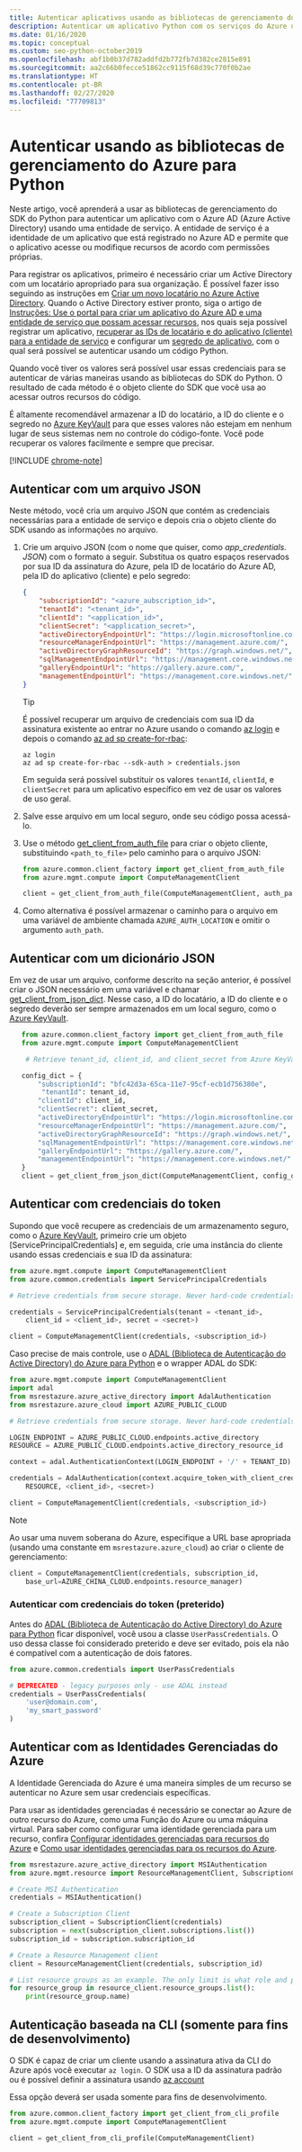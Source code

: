 ```yaml
---
title: Autenticar aplicativos usando as bibliotecas de gerenciamento do Azure para Python
description: Autenticar um aplicativo Python com os serviços do Azure usando as bibliotecas do SDK de gerenciamento do Azure
ms.date: 01/16/2020
ms.topic: conceptual
ms.custom: seo-python-october2019
ms.openlocfilehash: abf1b0b37d782addfd2b772fb7d382ce2815e891
ms.sourcegitcommit: aa2c66b0fecce51862cc9115f68d39c770f0b2ae
ms.translationtype: HT
ms.contentlocale: pt-BR
ms.lasthandoff: 02/27/2020
ms.locfileid: "77709813"
---
```

# <a name="authenticate-by-using-the-azure-management-libraries-for-python"></a>Autenticar usando as bibliotecas de gerenciamento do Azure para Python

Neste artigo, você aprenderá a usar as bibliotecas de gerenciamento do SDK do Python para autenticar um aplicativo com o Azure AD (Azure Active Directory) usando uma entidade de serviço. A entidade de serviço é a identidade de um aplicativo que está registrado no Azure AD e permite que o aplicativo acesse ou modifique recursos de acordo com permissões próprias.

Para registrar os aplicativos, primeiro é necessário criar um Active Directory com um locatário apropriado para sua organização. É possível fazer isso seguindo as instruções em [Criar um novo locatário no Azure Active Directory](/azure/active-directory/fundamentals/active-directory-access-create-new-tenant). Quando o Active Directory estiver pronto, siga o artigo de [Instruções: Use o portal para criar um aplicativo do Azure AD e uma entidade de serviço que possam acessar recursos](/azure/active-directory/develop/howto-create-service-principal-portal), nos quais seja possível registrar um aplicativo, [recuperar as IDs de locatário e do aplicativo (cliente) para a entidade de serviço](/azure/active-directory/develop/howto-create-service-principal-portal#get-values-for-signing-in) e configurar um [segredo de aplicativo](/azure/active-directory/develop/howto-create-service-principal-portal#create-a-new-application-secret), com o qual será possível se autenticar usando um código Python.

Quando você tiver os valores será possível usar essas credenciais para se autenticar de várias maneiras usando as bibliotecas do SDK do Python. O resultado de cada método é o objeto cliente do SDK que você usa ao acessar outros recursos do código.

É altamente recomendável armazenar a ID do locatário, a ID do cliente e o segredo no [Azure KeyVault](/azure/key-vault/) para que esses valores não estejam em nenhum lugar de seus sistemas nem no controle do código-fonte. Você pode recuperar os valores facilmente e sempre que precisar.

[!INCLUDE [chrome-note](includes/chrome-note.md)]

## <a name="mgmt-auth-file"></a>Autenticar com um arquivo JSON

Neste método, você cria um arquivo JSON que contém as credenciais necessárias para a entidade de serviço e depois cria o objeto cliente do SDK usando as informações no arquivo.

1. Crie um arquivo JSON (com o nome que quiser, como *app_credentials. JSON*) com o formato a seguir. Substitua os quatro espaços reservados por sua ID da assinatura do Azure, pela ID de locatário do Azure AD, pela ID do aplicativo (cliente) e pelo segredo:

    ```json
    {
        "subscriptionId": "<azure_aubscription_id>",
        "tenantId": "<tenant_id>",
        "clientId": "<application_id>",
        "clientSecret": "<application_secret>",
        "activeDirectoryEndpointUrl": "https://login.microsoftonline.com",
        "resourceManagerEndpointUrl": "https://management.azure.com/",
        "activeDirectoryGraphResourceId": "https://graph.windows.net/",
        "sqlManagementEndpointUrl": "https://management.core.windows.net:8443/",
        "galleryEndpointUrl": "https://gallery.azure.com/",
        "managementEndpointUrl": "https://management.core.windows.net/"
    }
    ```

    > [!TIP]
    > É possível recuperar um arquivo de credenciais com sua ID da assinatura existente ao entrar no Azure usando o comando [az login](/cli/azure/reference-index#az-login) e depois o comando [az ad sp create-for-rbac](/cli/azure/ad/sp?view=azure-cli-latest#az-ad-sp-create-for-rbac):
    >
    > ```azurecli
    > az login
    > az ad sp create-for-rbac --sdk-auth > credentials.json
    > ```
    >
    > Em seguida será possível substituir os valores `tenantId`, `clientId`, e `clientSecret` para um aplicativo específico em vez de usar os valores de uso geral.

1. Salve esse arquivo em um local seguro, onde seu código possa acessá-lo.

1. Use o método [get_client_from_auth_file](/python/api/azure-common/azure.common.client_factory?view=azure-python#get-client-from-auth-file-client-class--auth-path-none----kwargs-) para criar o objeto cliente, substituindo `<path_to_file>` pelo caminho para o arquivo JSON:

    ```python
    from azure.common.client_factory import get_client_from_auth_file
    from azure.mgmt.compute import ComputeManagementClient

    client = get_client_from_auth_file(ComputeManagementClient, auth_path=<path_to_file>)
    ```

1. Como alternativa é possível armazenar o caminho para o arquivo em uma variável de ambiente chamada `AZURE_AUTH_LOCATION` e omitir o argumento `auth_path`.

## <a name="authenticate-with-a-json-dictionary"></a>Autenticar com um dicionário JSON

Em vez de usar um arquivo, conforme descrito na seção anterior, é possível criar o JSON necessário em uma variável e chamar [get_client_from_json_dict](/python/api/azure-common/azure.common.client_factory?view=azure-python#get-client-from-json-dict-client-class--config-dict----kwargs-). Nesse caso, a ID do locatário, a ID do cliente e o segredo deverão ser sempre armazenados em um local seguro, como o [Azure KeyVault](/azure/key-vault/).

```python
   from azure.common.client_factory import get_client_from_auth_file
   from azure.mgmt.compute import ComputeManagementClient

    # Retrieve tenant_id, client_id, and client_secret from Azure KeyVault

   config_dict = {
       "subscriptionId": "bfc42d3a-65ca-11e7-95cf-ecb1d756380e",
        "tenantId": tenant_id,
       "clientId": client_id,
       "clientSecret": client_secret,
       "activeDirectoryEndpointUrl": "https://login.microsoftonline.com",
       "resourceManagerEndpointUrl": "https://management.azure.com/",
       "activeDirectoryGraphResourceId": "https://graph.windows.net/",
       "sqlManagementEndpointUrl": "https://management.core.windows.net:8443/",
       "galleryEndpointUrl": "https://gallery.azure.com/",
       "managementEndpointUrl": "https://management.core.windows.net/"
   }
   client = get_client_from_json_dict(ComputeManagementClient, config_dict)
```

## <a name="mgmt-auth-token"></a>Autenticar com credenciais do token

Supondo que você recupere as credenciais de um armazenamento seguro, como o [Azure KeyVault](/azure/key-vault/), primeiro crie um objeto [ServicePrincipalCredentials] e, em seguida, crie uma instância do cliente usando essas credenciais e sua ID da assinatura:

```python
from azure.mgmt.compute import ComputeManagementClient
from azure.common.credentials import ServicePrincipalCredentials

# Retrieve credentials from secure storage. Never hard-code credentials into code.

credentials = ServicePrincipalCredentials(tenant = <tenant_id>,
    client_id = <client_id>, secret = <secret>)

client = ComputeManagementClient(credentials, <subscription_id>)
```

Caso precise de mais controle, use o [ADAL (Biblioteca de Autenticação do Active Directory) do Azure para Python](https://github.com/AzureAD/azure-activedirectory-library-for-python) e o wrapper ADAL do SDK:

```python
from azure.mgmt.compute import ComputeManagementClient
import adal
from msrestazure.azure_active_directory import AdalAuthentication
from msrestazure.azure_cloud import AZURE_PUBLIC_CLOUD

# Retrieve credentials from secure storage. Never hard-code credentials into code.

LOGIN_ENDPOINT = AZURE_PUBLIC_CLOUD.endpoints.active_directory
RESOURCE = AZURE_PUBLIC_CLOUD.endpoints.active_directory_resource_id

context = adal.AuthenticationContext(LOGIN_ENDPOINT + '/' + TENANT_ID)

credentials = AdalAuthentication(context.acquire_token_with_client_credentials,
    RESOURCE, <client_id>, <secret>)

client = ComputeManagementClient(credentials, <subscription_id>)
```

> [!NOTE]
> Ao usar uma nuvem soberana do Azure, especifique a URL base apropriada (usando uma constante em `msrestazure.azure_cloud`) ao criar o cliente de gerenciamento:
>
> ```python
> client = ComputeManagementClient(credentials, subscription_id,
>     base_url=AZURE_CHINA_CLOUD.endpoints.resource_manager)
> ```

### <a name="mgmt-auth-legacy"></a>Autenticar com credenciais do token (preterido)

Antes do [ADAL (Biblioteca de Autenticação do Active Directory) do Azure para Python](https://github.com/AzureAD/azure-activedirectory-library-for-python) ficar disponível, você usou a classe `UserPassCredentials`. O uso dessa classe foi considerado preterido e deve ser evitado, pois ela não é compatível com a autenticação de dois fatores.

```python
from azure.common.credentials import UserPassCredentials

# DEPRECATED - legacy purposes only - use ADAL instead
credentials = UserPassCredentials(
    'user@domain.com',
    'my_smart_password'
)
```

## <a name="mgmt-auth-msi"></a>Autenticar com as Identidades Gerenciadas do Azure

A Identidade Gerenciada do Azure é uma maneira simples de um recurso se autenticar no Azure sem usar credenciais específicas.

Para usar as identidades gerenciadas é necessário se conectar ao Azure de outro recurso do Azure, como uma Função do Azure ou uma máquina virtual. Para saber como configurar uma identidade gerenciada para um recurso, confira [Configurar identidades gerenciadas para recursos do Azure](/azure/active-directory/managed-identities-azure-resources/qs-configure-cli-windows-vm) e [Como usar identidades gerenciadas para os recursos do Azure](/azure/active-directory/managed-identities-azure-resources/how-to-use-vm-sign-in).

```python
from msrestazure.azure_active_directory import MSIAuthentication
from azure.mgmt.resource import ResourceManagementClient, SubscriptionClient

# Create MSI Authentication
credentials = MSIAuthentication()

# Create a Subscription Client
subscription_client = SubscriptionClient(credentials)
subscription = next(subscription_client.subscriptions.list())
subscription_id = subscription.subscription_id

# Create a Resource Management client
client = ResourceManagementClient(credentials, subscription_id)

# List resource groups as an example. The only limit is what role and policy are assigned to this MSI token.
for resource_group in resource_client.resource_groups.list():
    print(resource_group.name)
```

## <a name="mgmt-auth-cli"></a>Autenticação baseada na CLI (somente para fins de desenvolvimento)

O SDK é capaz de criar um cliente usando a assinatura ativa da CLI do Azure após você executar `az login`. O SDK usa a ID da assinatura padrão ou é possível definir a assinatura usando [az account](https://docs.microsoft.com/cli/azure/manage-azure-subscriptions-azure-cli)

Essa opção deverá ser usada somente para fins de desenvolvimento.

```python
from azure.common.client_factory import get_client_from_cli_profile
from azure.mgmt.compute import ComputeManagementClient

client = get_client_from_cli_profile(ComputeManagementClient)
```
